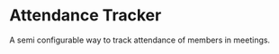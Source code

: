 Attendance Tracker
===================

A semi configurable way to track attendance of members in meetings.
